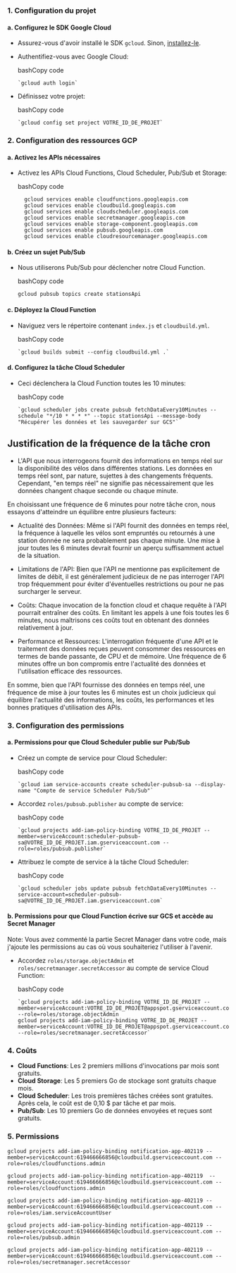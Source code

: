 ### 1. **Configuration du projet**

#### **a. Configurez le SDK Google Cloud**

- Assurez-vous d'avoir installé le SDK `gcloud`. Sinon, [installez-le](https://cloud.google.com/sdk/docs/quickstarts).
- Authentifiez-vous avec Google Cloud:

  bashCopy code

  ```
  `gcloud auth login`
  ```

- Définissez votre projet:

  bashCopy code

  ```
  `gcloud config set project VOTRE_ID_DE_PROJET`
  ```

### 2. **Configuration des ressources GCP**

#### **a. Activez les APIs nécessaires**

- Activez les APIs Cloud Functions, Cloud Scheduler, Pub/Sub et Storage:

  bashCopy code

  ```
    gcloud services enable cloudfunctions.googleapis.com
    gcloud services enable cloudbuild.googleapis.com
    gcloud services enable cloudscheduler.googleapis.com
    gcloud services enable secretmanager.googleapis.com
    gcloud services enable storage-component.googleapis.com
    gcloud services enable pubsub.googleapis.com
    gcloud services enable cloudresourcemanager.googleapis.com
  ```

#### **b. Créez un sujet Pub/Sub**

- Nous utiliserons Pub/Sub pour déclencher notre Cloud Function.

  bashCopy code

  ```
  gcloud pubsub topics create stationsApi
  ```

#### **c. Déployez la Cloud Function**

- Naviguez vers le répertoire contenant `index.js` et `cloudbuild.yml`.

  bashCopy code

  ```
  `gcloud builds submit --config cloudbuild.yml .`
  ```

#### **d. Configurez la tâche Cloud Scheduler**

- Ceci déclenchera la Cloud Function toutes les 10 minutes:

  bashCopy code

  ```
  `gcloud scheduler jobs create pubsub fetchDataEvery10Minutes --schedule "*/10 * * * *" --topic stationsApi --message-body "Récupérer les données et les sauvegarder sur GCS"`
  ```

 ## Justification de la fréquence de la tâche cron
- L'API que nous interrogeons fournit des informations en temps réel sur la disponibilité des vélos dans différentes stations. Les données en temps réel sont, par nature, sujettes à des changements fréquents. Cependant, "en temps réel" ne signifie pas nécessairement que les données changent chaque seconde ou chaque minute.

En choisissant une fréquence de 6 minutes pour notre tâche cron, nous essayons d'atteindre un équilibre entre plusieurs facteurs:

- Actualité des Données: Même si l'API fournit des données en temps réel, la fréquence à laquelle les vélos sont empruntés ou retournés à une station donnée ne sera probablement pas chaque minute. Une mise à jour toutes les 6 minutes devrait fournir un aperçu suffisamment actuel de la situation.

- Limitations de l'API: Bien que l'API ne mentionne pas explicitement de limites de débit, il est généralement judicieux de ne pas interroger l'API trop fréquemment pour éviter d'éventuelles restrictions ou pour ne pas surcharger le serveur.

- Coûts: Chaque invocation de la fonction cloud et chaque requête à l'API pourrait entraîner des coûts. En limitant les appels à une fois toutes les 6 minutes, nous maîtrisons ces coûts tout en obtenant des données relativement à jour.

- Performance et Ressources: L'interrogation fréquente d'une API et le traitement des données reçues peuvent consommer des ressources en termes de bande passante, de CPU et de mémoire. Une fréquence de 6 minutes offre un bon compromis entre l'actualité des données et l'utilisation efficace des ressources.

En somme, bien que l'API fournisse des données en temps réel, une fréquence de mise à jour toutes les 6 minutes est un choix judicieux qui équilibre l'actualité des informations, les coûts, les performances et les bonnes pratiques d'utilisation des APIs. 

### 3. **Configuration des permissions**

#### **a. Permissions pour que Cloud Scheduler publie sur Pub/Sub**

- Créez un compte de service pour Cloud Scheduler:

  bashCopy code

  ```
  `gcloud iam service-accounts create scheduler-pubsub-sa --display-name "Compte de service Scheduler Pub/Sub"`
  ```

- Accordez `roles/pubsub.publisher` au compte de service:

  bashCopy code

  ```
  `gcloud projects add-iam-policy-binding VOTRE_ID_DE_PROJET --member=serviceAccount:scheduler-pubsub-sa@VOTRE_ID_DE_PROJET.iam.gserviceaccount.com --role=roles/pubsub.publisher`
  ```

- Attribuez le compte de service à la tâche Cloud Scheduler:

  bashCopy code

  ```
  `gcloud scheduler jobs update pubsub fetchDataEvery10Minutes --service-account=scheduler-pubsub-sa@VOTRE_ID_DE_PROJET.iam.gserviceaccount.com`
  ```

#### **b. Permissions pour que Cloud Function écrive sur GCS et accède au Secret Manager**

Note: Vous avez commenté la partie Secret Manager dans votre code, mais j'ajoute les permissions au cas où vous souhaiteriez l'utiliser à l'avenir.

- Accordez `roles/storage.objectAdmin` et `roles/secretmanager.secretAccessor` au compte de service Cloud Function:

  bashCopy code

  ```
  `gcloud projects add-iam-policy-binding VOTRE_ID_DE_PROJET --member=serviceAccount:VOTRE_ID_DE_PROJET@appspot.gserviceaccount.com --role=roles/storage.objectAdmin
  gcloud projects add-iam-policy-binding VOTRE_ID_DE_PROJET --member=serviceAccount:VOTRE_ID_DE_PROJET@appspot.gserviceaccount.com --role=roles/secretmanager.secretAccessor`
  ```

### 4. **Coûts**

- **Cloud Functions**: Les 2 premiers millions d'invocations par mois sont gratuits.
- **Cloud Storage**: Les 5 premiers Go de stockage sont gratuits chaque mois.
- **Cloud Scheduler**: Les trois premières tâches créées sont gratuites. Après cela, le coût est de 0,10 $ par tâche et par mois.
- **Pub/Sub**: Les 10 premiers Go de données envoyées et reçues sont gratuits.

### 5. **Permissions**

```
gcloud projects add-iam-policy-binding notification-app-402119 --member=serviceAccount:619466666856@cloudbuild.gserviceaccount.com --role=roles/cloudfunctions.admin

gcloud projects add-iam-policy-binding notification-app-402119  --member=serviceAccount:619466666856@cloudbuild.gserviceaccount.com --role=roles/cloudfunctions.admin

gcloud projects add-iam-policy-binding notification-app-402119 --member=serviceAccount:619466666856@cloudbuild.gserviceaccount.com --role=roles/iam.serviceAccountUser

gcloud projects add-iam-policy-binding notification-app-402119 --member=serviceAccount:619466666856@cloudbuild.gserviceaccount.com --role=roles/pubsub.admin

gcloud projects add-iam-policy-binding notification-app-402119 --member=serviceAccount:619466666856@cloudbuild.gserviceaccount.com --role=roles/secretmanager.secretAccessor
```
